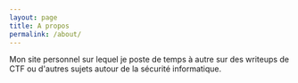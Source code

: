 ```yaml
---
layout: page
title: A propos
permalink: /about/
---
```

Mon site personnel sur lequel je poste de temps à autre sur des writeups de CTF ou d'autres sujets autour de la sécurité informatique.
